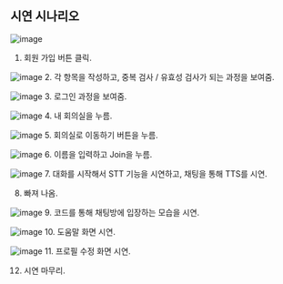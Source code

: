 ## 시연 시나리오
![image](/uploads/a8fe1cda574e290b42d9863b6c3e814c/image.png)
1. 회원 가입 버튼 클릭.

![image](/uploads/895d68a3ea57d91ead1b5b4aff85a57a/image.png)
2. 각 항목을 작성하고, 중복 검사 / 유효성 검사가 되는 과정을 보여줌.

![image](/uploads/d6a30ace433fea0aa6ee86a4f85f0f16/image.png)
3. 로그인 과정을 보여줌.

![image](/uploads/27c03d120bc2ecbe54cd4739522eaad7/image.png)
4. 내 회의실을 누름.

![image](/uploads/40660889fa2215e27e36737be0371178/image.png)
5. 회의실로 이동하기 버튼을 누름.

![image](/uploads/286e22dc41a6460a4c628d7c711c662b/image.png)
6. 이름을 입력하고 Join을 누름.

![image](/uploads/d6659779fe9c94ec00ea49b4083a0954/image.png)
7. 대화를 시작해서 STT 기능을 시연하고, 채팅을 통해 TTS를 시연.

8. 빠져 나옴.

![image](/uploads/208f9d1f9c133a3f8734554534bc1c1b/image.png)
9. 코드를 통해 채팅방에 입장하는 모습을 시연.

![image](/uploads/73ab01d1647ac5ac504e9bf9d59b58b2/image.png)
10.  도움말 화면 시연.

![image](/uploads/7d9d64034f7bf3cf333dfe8702c8f905/image.png)
11. 프로필 수정 화면 시연.

12. 시연 마무리.